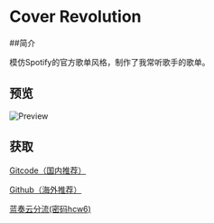 # Cover Revolution

##简介

模仿Spotify的官方歌单风格，制作了我常听歌手的歌单。

## 预览

![Preview](https://user-images.githubusercontent.com/95170151/179396974-4477a5bf-8aa4-423e-a2e7-905b8fa57232.png)

## 获取

[Gitcode（国内推荐）](https://gitcode.net/qq_52524854/coverrevolution/-/releases/)

[Github（海外推荐）](https://github.com/beixinti/CoverRevolution/releases/)

[蓝奏云分流(密码hcw6)](https://fujiahao.lanzouy.com/b011u0ikb)
